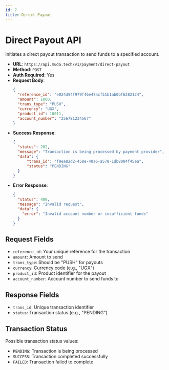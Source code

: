 ```yaml
---
id: 7
title: Direct Payout
---
```


# Direct Payout API

Initiates a direct payout transaction to send funds to a specified account.

- **URL**: `https://api.muda.tech/v1/payment/direct-payout`
- **Method**: `POST`
- **Auth Required**: Yes
- **Request Body**:
  ```json
  {
    "reference_id": "e024d94f979f46e47acf51b1ab0bf6282124",
    "amount": 1000,
    "trans_type": "PUSH",
    "currency": "UGX",
    "product_id": 10011,
    "account_number": "256781234567"
  }
  ```
- **Success Response**:
  ```json
  {
    "status": 202,
    "message": "Transaction is being processed by payment provider",
    "data": {
        "trans_id": "f9ea82d2-458e-40a6-a578-1db8004f45ea",
        "status": "PENDING"
    }
  }
  ```
- **Error Response**:
  ```json
  {
    "status": 400,
    "message": "Invalid request",
    "data": {
      "error": "Invalid account number or insufficient funds"
    }
  }
  ```

## Request Fields

- `reference_id`: Your unique reference for the transaction
- `amount`: Amount to send
- `trans_type`: Should be "PUSH" for payouts
- `currency`: Currency code (e.g., "UGX")
- `product_id`: Product identifier for the payout
- `account_number`: Account number to send funds to

## Response Fields

- `trans_id`: Unique transaction identifier
- `status`: Transaction status (e.g., "PENDING")

## Transaction Status

Possible transaction status values:
- `PENDING`: Transaction is being processed
- `SUCCESS`: Transaction completed successfully
- `FAILED`: Transaction failed to complete